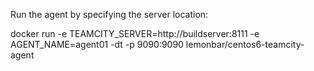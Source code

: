 Run the agent by specifying the server location:

docker run -e TEAMCITY_SERVER=http://buildserver:8111 -e AGENT_NAME=agent01 -dt -p 9090:9090 lemonbar/centos6-teamcity-agent
